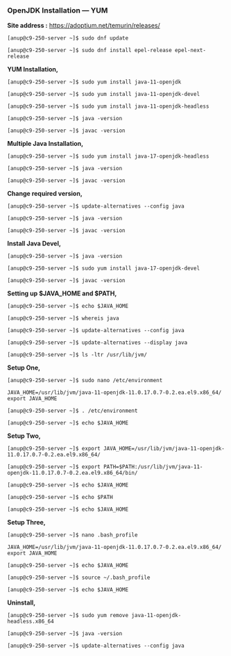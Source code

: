 ### OpenJDK Installation — YUM

**Site address :** https://adoptium.net/temurin/releases/

`[anup@c9-250-server ~]$ sudo dnf update`

`[anup@c9-250-server ~]$ sudo dnf install epel-release epel-next-release`



**YUM Installation,**

`[anup@c9-250-server ~]$ sudo yum install java-11-openjdk`

`[anup@c9-250-server ~]$ sudo yum install java-11-openjdk-devel`

`[anup@c9-250-server ~]$ sudo yum install java-11-openjdk-headless`

`[anup@c9-250-server ~]$ java -version`

`[anup@c9-250-server ~]$ javac -version`

**Multiple Java Installation,**

`[anup@c9-250-server ~]$ sudo yum install java-17-openjdk-headless`

`[anup@c9-250-server ~]$ java -version`

`[anup@c9-250-server ~]$ javac -version`

**Change required version,**

`[anup@c9-250-server ~]$ update-alternatives --config java`

`[anup@c9-250-server ~]$ java -version`

`[anup@c9-250-server ~]$ javac -version`

**Install Java Devel,**

`[anup@c9-250-server ~]$ java -version`

`[anup@c9-250-server ~]$ sudo yum install java-17-openjdk-devel`

`[anup@c9-250-server ~]$ javac -version`

**Setting up $JAVA_HOME and $PATH,**

`[anup@c9-250-server ~]$ echo $JAVA_HOME`

`[anup@c9-250-server ~]$ whereis java`

`[anup@c9-250-server ~]$ update-alternatives --config java`

`[anup@c9-250-server ~]$ update-alternatives --display java`

`[anup@c9-250-server ~]$ ls -ltr /usr/lib/jvm/`
 
**Setup One,**

`[anup@c9-250-server ~]$ sudo nano /etc/environment`

    JAVA_HOME=/usr/lib/jvm/java-11-openjdk-11.0.17.0.7-0.2.ea.el9.x86_64/ 
    export JAVA_HOME

`[anup@c9-250-server ~]$ . /etc/environment`

`[anup@c9-250-server ~]$ echo $JAVA_HOME`

**Setup Two,**

`[anup@c9-250-server ~]$ export JAVA_HOME=/usr/lib/jvm/java-11-openjdk-11.0.17.0.7-0.2.ea.el9.x86_64/`

`[anup@c9-250-server ~]$ export PATH=$PATH:/usr/lib/jvm/java-11-openjdk-11.0.17.0.7-0.2.ea.el9.x86_64/bin/`

`[anup@c9-250-server ~]$ echo $JAVA_HOME`

`[anup@c9-250-server ~]$ echo $PATH`

`[anup@c9-250-server ~]$ echo $JAVA_HOME`

**Setup Three,**

`[anup@c9-250-server ~]$ nano .bash_profile`

    JAVA_HOME=/usr/lib/jvm/java-11-openjdk-11.0.17.0.7-0.2.ea.el9.x86_64/ 
    export JAVA_HOME

`[anup@c9-250-server ~]$ echo $JAVA_HOME`

`[anup@c9-250-server ~]$ source ~/.bash_profile`

`[anup@c9-250-server ~]$ echo $JAVA_HOME`

**Uninstall,**

`[anup@c9-250-server ~]$ sudo yum remove java-11-openjdk-headless.x86_64`

`[anup@c9-250-server ~]$ java -version`

`[anup@c9-250-server ~]$ update-alternatives --config java`
